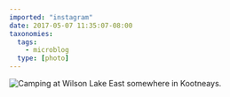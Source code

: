 ```yaml
---
imported: "instagram"
date: 2017-05-07 11:35:07-08:00
taxonomies:
  tags:
    - microblog
  type: [photo]
---
```

![Camping at Wilson Lake East somewhere in Kootneays.](/media/images/photos/2017/05/ca286044ec4aebcd759de241a018fa88.jpg)


